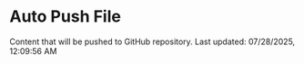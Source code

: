 # Auto Push File

Content that will be pushed to GitHub repository.
Last updated: 07/28/2025, 12:09:56 AM